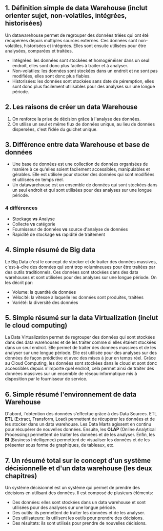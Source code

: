 ## 1. Définition simple de data Warehouse (inclut orienter sujet, non-volatiles, intégrées, historisées)
Un datawarehouse permet de regrouper des données triées qui ont été récupérées depuis multiples sources externes. Ces données sont non-volatiles, historisées et intégrées. Elles sont ensuite utilisées pour être analysées, comparées et traitées. 
- Intégrées: les données sont stockées et homogénéiser dans un seul endroit, elles sont donc plus faciles à traiter et à analyser.
- Non-volatiles: les données sont stockées dans un endroit et ne sont pas modifiées, elles sont donc plus fiables.
- Historisées: les données sont stockées sans date de péremption, elles sont donc plus facilement utilisables pour des analyses sur une longue période.
## 2. Les raisons de créer un data Warehouse
1. On renforce la prise de décision grâce à l'analyse des données.
2. On utilise un seul et même flux de données unique, au lieu de données dispersées, c'est l'idée du guichet unique.
## 3. Différence entre data Warehouse et base de données
- Une base de données est une collection de données organisées de manière à ce qu'elles soient facilement accessibles, manipulables et gérables. Elle est utilisée pour stocker des données qui sont modifiées et utilisées en temps réel.
- Un datawarehouse est un ensemble de données qui sont stockées dans un seul endroit et qui sont utilisées pour des analyses sur une longue période.
### 4 différences
- Stockage **vs** Analyse
- Collecte **vs** catégorie
- Fournisseur de données **vs** source d'analyse de données
- Rapidité de stockage **vs** rapidité de traitement
## 4. Simple résumé de Big data
Le Big Data c'est le concept de stocker et de traiter des données massives, c'est-à-dire des données qui sont trop volumineuses pour être traitées par des outils traditionnels. Ces données sont stockées dans des data warehouses et sont utilisées pour des analyses sur une longue période.
On les décrit par:
- Volume: la quantité de données
- Vélocité: la vitesse à laquelle les données sont produites, traitées
- Variété: la diversité des données
## 5. Simple résumé sur la data Virtualization (inclut le cloud computing)
La Data Virtualization permet de regrouper des données qui sont stockées dans des data warehouses et de les traiter comme si elles étaient stockées dans un seul endroit. Elle permet de traiter des données massives et de les analyser sur une longue période. Elle est utilisée pour des analyses sur des données de façon prédictive et avec des mises à jour en temps réel. Grâce au Cloud Computing, les données sont stockées dans le cloud et sont donc accessibles depuis n'importe quel endroit, cela permet ainsi de traiter des données massives sur un ensemble de réseau informatique mis à disposition par le fournisseur de service.
## 6. Simple résumé l'environnement de data Warehouse
D'abord, l'obtention des données s'effectue grâce à des Data Sources. ETL **ETL** (Extract, Transform, Load) permettent de récupérer les données et de les stocker dans un data warehouse. Les Data Marts agissent en continu pour récupérer de nouvelles données. Ensuite, les **OLAP** (Online Analytical Processing) permettent de traiter les données et de les analyser. Enfin, les **BI** (Business Intelligence) permettent de visualiser les données et de les présenter sous forme de graphiques, de tableaux, etc.
## 7. Un résumé total sur le concept d'un système décisionnelle et d'un data warehouse (les deux chapitres)
Un système décisionnel est un système qui permet de prendre des décisions en utilisant des données. Il est composé de plusieurs éléments:
- Des données: elles sont stockées dans un data warehouse et sont utilisées pour des analyses sur une longue période.
- Des outils: ils permettent de traiter les données et de les analyser.
- Des utilisateurs: ils utilisent les outils pour prendre des décisions.
- Des résultats: ils sont utilisés pour prendre de nouvelles décisions.
